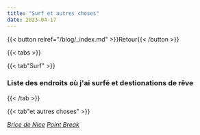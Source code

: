```yaml
---
title: "Surf et autres choses"
date: 2023-04-17
---
```


{{< button relref="/blog/_index.md" >}}Retour{{< /button >}}

{{< tabs >}}

{{< tab"Surf" >}}

### Liste des endroits où j'ai surfé et destionations de rêve 


{{< /tab >}}

{{< tab"et autres choses" >}}

[*Brice de Nice*](/https://www.youtube.com/watch?v=JgjGq82rRVI) 
[*Point Break*](https://www.youtube.com/watch?v=jcDD2-s4vWA)  
